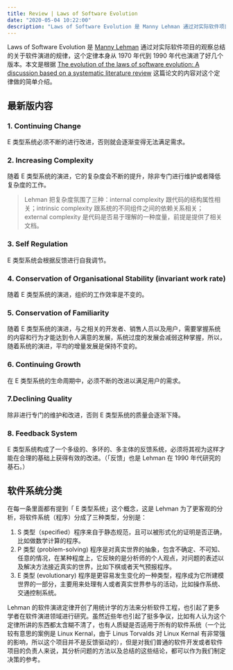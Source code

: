 ```yaml
---
title: Review | Laws of Software Evolution
date: "2020-05-04 10:22:00"
description: "Laws of Software Evolution 是 Manny Lehman 通过对实际软件项目的观察总结的关于软件演进的规律，这个定律从 1970 年代到 1990 年代也演进了好几个版本。"
---
```

Laws of Software Evolution 是 [Manny Lehman](https://en.wikipedia.org/wiki/Meir_Manny_Lehman) 通过对实际软件项目的观察总结的关于软件演进的规律，这个定律本身从 1970 年代到 1990 年代也演进了好几个版本。本文是根据 [The evolution of the laws of software evolution: A discussion based on a systematic literature review](https://dl.acm.org/doi/10.1145/2543581.2543595) 这篇论文的内容对这个定律做的简单介绍。

## 最新版内容
### 1. Continuing Change
E 类型系统必须不断的进行改进，否则就会逐渐变得无法满足需求。

### 2. Increasing Complexity
随着 E 类型系统的演进，它的复杂度会不断的提升，除非专门进行维护或者降低复杂度的工作。
> Lehman 把复杂度氛围了三种：internal complexity 跟代码的结构属性相关；intrinsic complexity 跟系统的不同组件之间的依赖关系相关；external complexity 是代码是否易于理解的一种度量，前提是提供了相关文档。

### 3. Self Regulation
E 类型系统会根据反馈进行自我调节。

### 4. Conservation of Organisational Stability (invariant work rate)
随着 E 类型系统的演进，组织的工作效率是不变的。

### 5. Conservation of Familiarity
随着 E 类型系统的演进，与之相关的开发者、销售人员以及用户，需要掌握系统的内容和行为才能达到令人满意的发展，系统过度的发展会减弱这种掌握，所以，随着系统的演进，平均的增量发展是保持不变的。

### 6. Continuing Growth
在 E 类型系统的生命周期中，必须不断的改进以满足用户的需求。

### 7.Declining Quality
除非进行专门的维护和改进，否则 E 类型系统的质量会逐渐下降。

### 8. Feedback System
E 类型系统构成了一个多级的、多环的、多主体的反馈系统，必须将其视为这样才能在合理的基础上获得有效的改进。（「反馈」也是 Lehman 在 1990 年代研究的基石。）

## 软件系统分类
在每一条里面都有提到「 E 类型系统」这个概念，这是 Lehman 为了更客观的分析，将软件系统（程序）分成了三种类型，分别是：
1. S 类型（speciﬁed）程序来自于静态规范，且可以被形式化的证明是否正确，比如做数学计算的程序。
2. P 类型 (problem-solving) 程序是对真实世界的抽象，包含不确定、不可知、任意的情况，在某种程度上，它反映的是分析师的个人观点，对问题的表述以及解决方法接近真实的世界，比如下棋或者天气预报程序。
3. E 类型 (evolutionary) 程序是更容易发生变化的一种类型，程序成为它所建模世界的一部分，主要用来处理有人或者真实世界参与的活动，比如操作系统、交通控制系统。

Lehman 的软件演进定律开创了用统计学的方法来分析软件工程，也引起了更多学者在软件演进领域进行研究。虽然近些年也引起了挺多争议，比如有人认为这个定律所讲的东西都太含糊不清了，也有人质疑是否适用于所有的软件系统（一个比较有意思的案例是 Linux Kernal，由于 Linus Torvalds 对 Linux Kernal 有非常强的影响，所以这个项目并不是反馈驱动的），但是对我们普通的软件开发或者软件项目的负责人来说，其分析问题的方法以及总结的这些结论，都可以作为我们制定决策的参考。
